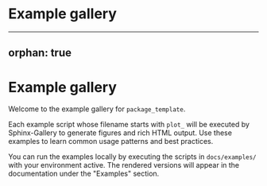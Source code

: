 # Example gallery
---
orphan: true
---

# Example gallery

Welcome to the example gallery for `package_template`.

Each example script whose filename starts with `plot_` will be executed by Sphinx-Gallery to generate figures and rich HTML output. Use these examples to learn common usage patterns and best practices.

You can run the examples locally by executing the scripts in `docs/examples/` with your environment active. The rendered versions will appear in the documentation under the "Examples" section.


